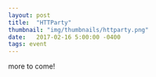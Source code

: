 ```yaml
---
layout: post
title:  "HTTParty"
thumbnail: "img/thumbnails/httparty.png"
date:   2017-02-16 5:00:00 -0400
tags: event
---
```


more to come!